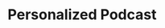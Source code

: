 ---
title: Personalized Podcast
section: editor
img:
    src: /img/editor/radio-art.svg
    alt: Personalized Podcast
---